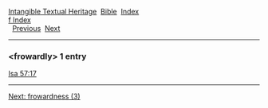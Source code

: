 [Intangible Textual Heritage](../../index)  [Bible](../index) 
[Index](index)   
[f Index](_f_)  
  [Previous](c04544)  [Next](c04546) 

------------------------------------------------------------------------

### &lt;frowardly&gt; 1 entry

[Isa 57:17](../kjv/isa057.htm#017)  

------------------------------------------------------------------------

[Next: frowardness (3)](c04546)
